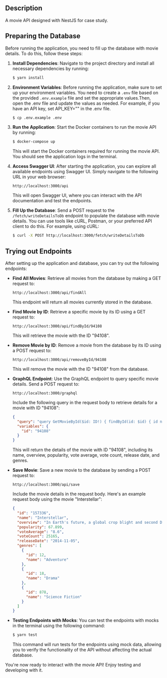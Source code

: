 ## Description

A movie API designed with NestJS for case study.

## Preparing the Database

Before running the application, you need to fill up the database with movie details. To do this, follow these steps:

1. **Install Dependencies**: Navigate to the project directory and install all necessary dependencies by running:

    ```bash
    $ yarn install
    ```
2. **Environment Variables**: Before running the application, make sure to set up your environment variables. You need to create a `.env` file based on the provided `.env.example` file and set the appropriate values.Then, open the .env file and update the values as needed. For example, if you have an API key, set API_KEY="" in the .env file.
    ```bash
    $ cp .env.example .env
    ```



   

3. **Run the Application**: Start the Docker containers to run the movie API by running:

    ```bash
    $ docker-compose up
    ```

    This will start the Docker containers required for running the movie API. You should see the application logs in the terminal.

4. **Access Swagger UI**: After starting the application, you can explore all available endpoints using Swagger UI. Simply navigate to the following URL in your web browser:

    ```
    http://localhost:3000/api
    ```

    This will open Swagger UI, where you can interact with the API documentation and test the endpoints.

5. **Fill Up the Database**: Send a POST request to the `/fetch/writeDetailsToDb` endpoint to populate the database with movie details. You can use tools like cURL, Postman, or your preferred API client to do this. For example, using cURL:

    ```bash
    $ curl -X POST http://localhost:3000/fetch/writeDetailsToDb
    ```

## Trying out Endpoints

After setting up the application and database, you can try out the following endpoints:

- **Find All Movies**: Retrieve all movies from the database by making a GET request to:

    ```
    http://localhost:3000/api/findAll
    ```

    This endpoint will return all movies currently stored in the database.

- **Find Movie by ID**: Retrieve a specific movie by its ID using a GET request to:

    ```
    http://localhost:3000/api/findById/94108
    ```

    This will retrieve the movie with the ID "94108".

- **Remove Movie by ID**: Remove a movie from the database by its ID using a POST request to:

    ```
    http://localhost:3000/api/removeById/94108
    ```

    This will remove the movie with the ID "94108" from the database.

- **GraphQL Endpoint**: Use the GraphQL endpoint to query specific movie details. Send a POST request to:

    ```
    http://localhost:3000/graphql
    ```

    Include the following query in the request body to retrieve details for a movie with ID "94108":

    ```json
    {
      "query": "query GetMovieById($id: ID!) { findById(id: $id) { id name overview popularity voteAverage voteCount releaseDate genres { id name } } }",
      "variables": {
        "id": "94108"
      }
    }
    ```

    This will return the details of the movie with ID "94108", including its name, overview, popularity, vote average, vote count, release date, and genres.

- **Save Movie**: Save a new movie to the database by sending a POST request to:

    ```
    http://localhost:3000/api/save
    ```

    Include the movie details in the request body. Here's an example request body using the movie "Interstellar":

    ```json
    {
      "id": "157336",
      "name": "Interstellar",
      "overview": "In Earth's future, a global crop blight and second Dust Bowl are slowly rendering the planet uninhabitable. Professor Brand, a brilliant NASA physicist, is working on plans to save mankind by transporting Earth's population to a new home via a wormhole.",
      "popularity": 67.899,
      "voteAverage": "8.6",
      "voteCount": 25165,
      "releaseDate": "2014-11-05",
      "genres": [
        {
          "id": 12,
          "name": "Adventure"
        },
        {
          "id": 18,
          "name": "Drama"
        },
        {
          "id": 878,
          "name": "Science Fiction"
        }
      ]
    }
    ```

- **Testing Endpoints with Mocks**: You can test the endpoints with mocks in the terminal using the following command:

    ```bash
    $ yarn test
    ```

    This command will run tests for the endpoints using mock data, allowing you to verify the functionality of the API without affecting the actual database.



You're now ready to interact with the movie API! Enjoy testing and developing with it.

